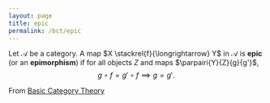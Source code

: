 ```yaml
---
layout: page
title: epic
permalink: /bct/epic
---
```

Let $\mathscr{A}$ be a category.  A map $X \stackrel{f}{\longrightarrow} Y$ in $\mathscr{A}$ is **epic**    (or an **epimorphism**)    if for all objects $Z$ and maps $\parpairi{Y}{Z}{g}{g'}$, $$ g \circ f = g' \circ f \implies  g = g'. $$


From [Basic Category Theory](https://mathgloss.github.io/MathGloss/bct.html)